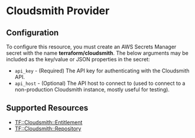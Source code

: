 # Cloudsmith Provider

## Configuration

To configure this resource, you must create an AWS Secrets Manager secret with the name **terraform/cloudsmith**. The below arguments may be included as the key/value or JSON properties in the secret:

* `api_key` - (Required) The API key for authenticating with the Cloudsmith API.
* `api_host` - (Optional) The API host to connect to (used to connect to a non-production Cloudsmith instance, mostly useful for testing).


## Supported Resources

* [TF::Cloudsmith::Entitlement](../resources/cloudsmith/TF-Cloudsmith-Entitlement/docs/README.md)
* [TF::Cloudsmith::Repository](../resources/cloudsmith/TF-Cloudsmith-Repository/docs/README.md)